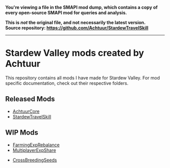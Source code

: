 **You're viewing a file in the SMAPI mod dump, which contains a copy of every open-source SMAPI mod
for queries and analysis.**

**This is _not_ the original file, and not necessarily the latest version.**  
**Source repository: https://github.com/Achtuur/StardewTravelSkill**

----

# Stardew Valley mods created by Achtuur

This repository contains all mods I have made for Stardew Valley. For mod specific documentation, check out their respective folders.


## Released Mods

* [AchtuurCore](./AchtuurCore)
* [StardewTravelSkill](./StardewTravelSkill)


## WIP Mods

* [FarmingExpRebalance](./FarmingExpRebalance)
* [MultiplayerExpShare](./MultiplayerExpShare/)
<!-- lets you cross breed seeds to get better crops that grow faster, produce more -->
* [CrossBreedingSeeds]() 